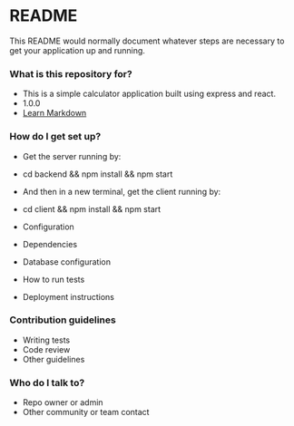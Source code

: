 # README #

This README would normally document whatever steps are necessary to get your application up and running.

### What is this repository for? ###

* This is a simple calculator application built using express and react.
* 1.0.0
* [Learn Markdown](https://bitbucket.org/tutorials/markdowndemo)

### How do I get set up? ###
* Get the server running by:
* cd backend && npm install && npm start 
* And then in a new terminal, get the client running by:
* cd client && npm install && npm start
	
* Configuration
* Dependencies
* Database configuration
* How to run tests
* Deployment instructions

### Contribution guidelines ###

* Writing tests
* Code review
* Other guidelines

### Who do I talk to? ###

* Repo owner or admin
* Other community or team contact